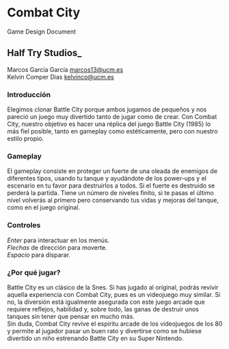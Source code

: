 # Combat City
Game Design Document

## **Half Try Studios_**
Marcos García García	 marcos13@ucm.es <br>
Kelvin Comper Dias		kelvinco@ucm.es

### **Introducción**
Elegimos clonar Battle City porque ambos jugamos de pequeños y nos pareció un juego muy divertido tanto de jugar como de crear. Con Combat City, nuestro objetivo es hacer una réplica del juego Battle City (1985) lo más fiel posible, tanto en gameplay como estéticamente, pero con nuestro estilo propio.

### **Gameplay**
El gameplay consiste en proteger un fuerte de una oleada de enemigos de diferentes tipos, usando tu tanque y ayudándote de los power-ups y el escenario en tu favor para destruirlos a todos. Si el fuerte es destruido se perderá la partida.
Tiene un número de niveles finito, si te pasas el último nivel volverás al primero pero conservando tus vidas y mejoras del tanque, como en el juego original.

### **Controles**
_Enter_ para interactuar en los menús.<br>
_Flechas_ de dirección para moverte.<br>
_Espacio_ para disparar.

### **¿Por qué jugar?**
Battle City es un clásico de la Snes. Si has jugado al original, podrás revivir aquella experiencia con Combat City, pues es un videojuego muy similar. Si no, la diversión está igualmente asegurada con este juego arcade que requiere reflejos, habilidad y, sobre todo, las ganas de destruir unos tanques sin tener que pensar en mucho más.<br>
Sin duda, Combat City revive el espíritu arcade de los videojuegos de los 80 y permite al jugador pasar un buen rato y divertirse como se hubiese divertido un niño estrenando Battle City en su Super Nintendo.
